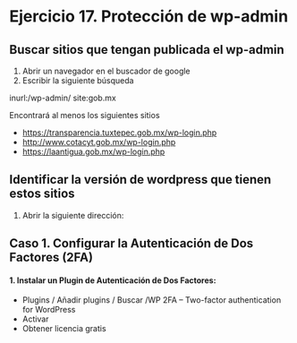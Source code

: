 # Ejercicio 17.  Protección de wp-admin

## Buscar sitios que tengan publicada el wp-admin
1. Abrir un navegador en el buscador de google
2. Escribir la siguiente búsqueda

inurl:/wp-admin/ site:gob.mx

Encontrará al menos los siguientes sitios
- https://transparencia.tuxtepec.gob.mx/wp-login.php
- http://www.cotacyt.gob.mx/wp-login.php
- https://laantigua.gob.mx/wp-login.php

## Identificar la versión de wordpress que tienen estos sitios

1. Abrir la siguiente dirección:



## Caso 1. Configurar la Autenticación de Dos Factores (2FA)

#### 1.  Instalar un Plugin de Autenticación de Dos Factores:
- Plugins  / Añadir plugins / Buscar /WP 2FA – Two-factor authentication for WordPress
- Activar
- Obtener licencia gratis
<!--stackedit_data:
eyJoaXN0b3J5IjpbMzQxOTQ1OTkwLC02MzMwMDIyODUsLTU2NT
QwMjEzNl19
-->